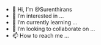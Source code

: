 - 👋 Hi, I’m @Surenthirans
- 👀 I’m interested in ...
- 🌱 I’m currently learning ...
- 💞️ I’m looking to collaborate on ...
- 📫 How to reach me ...

<!---
Surenthirans/Surenthirans is a ✨ special ✨ repository because its `README.md` (this file) appears on your GitHub profile.
You can click the Preview link to take a look at your changes.
--->
